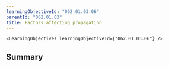 ```yaml
---
learningObjectiveId: "062.01.03.06"
parentId: "062.01.03"
title: Factors affecting propagation
---
```


```tsx eval
<LearningObjectives learningObjectiveId={"062.01.03.06"} />
```

## Summary
